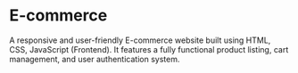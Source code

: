 # E-commerce
A responsive and user-friendly E-commerce website built using HTML, CSS, JavaScript (Frontend). It features a fully functional product listing, cart management, and user authentication system.
